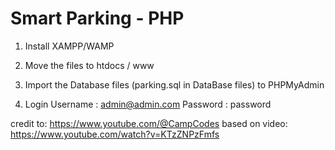 # Smart Parking - PHP

1. Install XAMPP/WAMP

2. Move the files to htdocs / www

3. Import the Database files (parking.sql in DataBase files) to PHPMyAdmin

4. Login Username : admin@admin.com Password : password

credit to: https://www.youtube.com/@CampCodes based on video: https://www.youtube.com/watch?v=KTzZNPzFmfs
